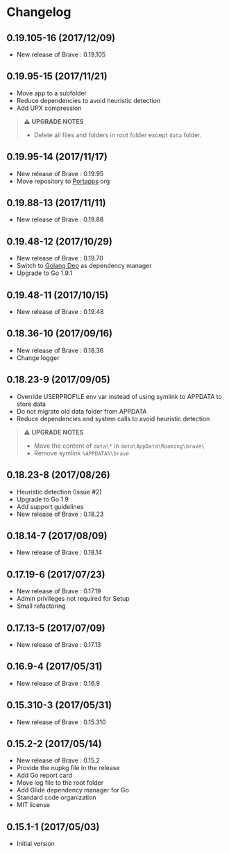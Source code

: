 # Changelog

## 0.19.105-16 (2017/12/09)

* New release of Brave : 0.19.105

## 0.19.95-15 (2017/11/21)

* Move app to a subfolder
* Reduce dependencies to avoid heuristic detection
* Add UPX compression

> :warning: **UPGRADE NOTES**
> * Delete all files and folders in root folder except `data` folder.

## 0.19.95-14 (2017/11/17)

* New release of Brave : 0.19.95
* Move repository to [Portapps](https://github.com/portapps) org

## 0.19.88-13 (2017/11/11)

* New release of Brave : 0.19.88

## 0.19.48-12 (2017/10/29)

* New release of Brave : 0.19.70
* Switch to [Golang Dep](https://github.com/golang/dep) as dependency manager
* Upgrade to Go 1.9.1

## 0.19.48-11 (2017/10/15)

* New release of Brave : 0.19.48

## 0.18.36-10 (2017/09/16)

* New release of Brave : 0.18.36
* Change logger

## 0.18.23-9 (2017/09/05)

* Override USERPROFILE env var instead of using symlink to APPDATA to store data
* Do not migrate old data folder from APPDATA
* Reduce dependencies and system calls to avoid heuristic detection

> :warning: **UPGRADE NOTES**
> * Move the content of `data\*` in `data\AppData\Roaming\brave\`
> * Remove symlink `%APPDATA%\brave`

## 0.18.23-8 (2017/08/26)

* Heuristic detection (Issue #2)
* Upgrade to Go 1.9
* Add support guidelines
* New release of Brave : 0.18.23

## 0.18.14-7 (2017/08/09)

* New release of Brave : 0.18.14

## 0.17.19-6 (2017/07/23)

* New release of Brave : 0.17.19
* Admin privileges not required for Setup
* Small refactoring

## 0.17.13-5 (2017/07/09)

* New release of Brave : 0.17.13

## 0.16.9-4 (2017/05/31)

* New release of Brave : 0.16.9

## 0.15.310-3 (2017/05/31)

* New release of Brave : 0.15.310

## 0.15.2-2 (2017/05/14)

* New release of Brave : 0.15.2
* Provide the nupkg file in the release
* Add Go report card
* Move log file to the root folder
* Add Glide dependency manager for Go
* Standard code organization
* MIT license

## 0.15.1-1 (2017/05/03)

* Initial version
